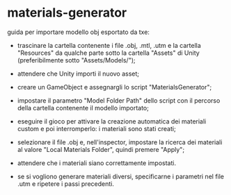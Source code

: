 # materials-generator

guida per importare modello obj esportato da txe:

- trascinare la cartella contenente i file .obj, .mtl, .utm e la cartella "Resources" da qualche parte sotto la cartella "Assets" di Unity (preferibilmente sotto "Assets/Models/");
- attendere che Unity importi il nuovo asset;
- creare un GameObject e assegnargli lo script "MaterialsGenerator";
- impostare il parametro "Model Folder Path" dello script con il percorso della cartella contenente il modello importato;
- eseguire il gioco per attivare la creazione automatica dei materiali custom e poi interromperlo: i materiali sono stati creati;
- selezionare il file .obj e, nell'inspector, impostare la ricerca dei materiali al valore "Local Materials Folder", quindi premere "Apply";
- attendere che i materiali siano correttamente impostati.

- se si vogliono generare materiali diversi, specificarne i parametri nel file .utm e ripetere i passi precedenti.